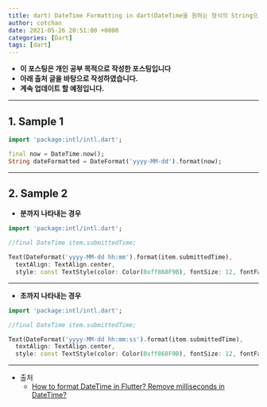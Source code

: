 ```yaml
---
title: dart) DateTime Formatting in dart(DateTime을 원하는 형식의 String으로 변환)
author: cotchan
date: 2021-05-26 20:51:00 +0800
categories: [Dart]
tags: [dart]   
---
```


+ **이 포스팅은 개인 공부 목적으로 작성한 포스팅입니다**
+ **아래 출처 글을 바탕으로 작성하였습니다.**
+ **계속 업데이트 할 예정입니다.**

---

## 1. Sample 1

```dart
import 'package:intl/intl.dart';

final now = DateTime.now();
String dateFormatted = DateFormat('yyyy-MM-dd').format(now);
```

---

## 2. Sample 2

+ **분까지 나타내는 경우**

```dart
import 'package:intl/intl.dart';

//final DateTime item.submittedTime;

Text(DateFormat('yyyy-MM-dd hh:mm').format(item.submittedTime),
  textAlign: TextAlign.center,
  style: const TextStyle(color: Color(0xff868F9B), fontSize: 12, fontFamily: 'NotoSansKR'))
```

---

+ **초까지 나타내는 경우**

```dart
import 'package:intl/intl.dart';

//final DateTime item.submittedTime;

Text(DateFormat('yyyy-MM-dd hh:mm:ss').format(item.submittedTime),
  textAlign: TextAlign.center,
  style: const TextStyle(color: Color(0xff868F9B), fontSize: 12, fontFamily: 'NotoSansKR'))
```

---

+ 출처
  + [How to format DateTime in Flutter? Remove milliseconds in DateTime?](https://stackoverflow.com/questions/66349547/how-to-format-datetime-in-flutter-remove-milliseconds-in-datetime)

